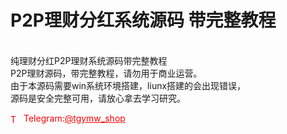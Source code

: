 # P2P理财分红系统源码 带完整教程

<br>纯理财分红P2P理财系统源码带完整教程<br>P2P理财源码，带完整教程，请勿用于商业运营。<br>由于本源码需要win系统环境搭建，liunx搭建的会出现错误，<br>源码是安全完整可用，请放心拿去学习研究。




<p style="color: red;"><img src="https://cdn-icons-png.flaticon.com/512/2111/2111646.png" alt="Telegram Icon" style="width: 16px; vertical-align: middle; margin-right: 5px;">Telegram:<a href="https://t.me/tgymw_shop" style="color: red;">@tgymw_shop</a></p>
